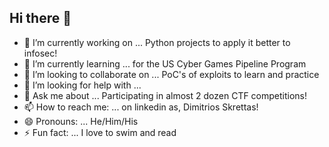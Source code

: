 ## Hi there 👋

<!--
**dskretta/dskretta** is a ✨ _special_ ✨ repository because its `README.md` (this file) appears on your GitHub profile.

Here are some ideas to get you started:
-->

- 🔭 I’m currently working on ... Python projects to apply it better to infosec!
- 🌱 I’m currently learning ... for the US Cyber Games Pipeline Program
- 👯 I’m looking to collaborate on ... PoC's of exploits to learn and practice
- 🤔 I’m looking for help with ...
- 💬 Ask me about ... Participating in almost 2 dozen CTF competitions!
- 📫 How to reach me: ... on linkedin as, Dimitrios Skrettas!
- 😄 Pronouns: ... He/Him/His
- ⚡ Fun fact: ... I love to swim and read

